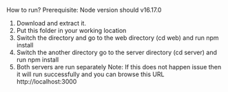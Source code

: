 How to run?
Prerequisite: Node version should v16.17.0
1. Download and extract it.
2. Put this folder in your working location
3. Switch the directory and go to the web directory (cd web) and run npm install
4. Switch the another directory go to the server directory (cd server) and run npm install
5. Both servers are run separately 
Note: If this does not happen issue then it will run successfully and you can browse this URL
http://localhost:3000
